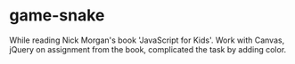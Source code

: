 # game-snake
While reading Nick Morgan's book 'JavaScript for Kids'. Work with Canvas, jQuery on assignment from the book, complicated the task by adding color.
